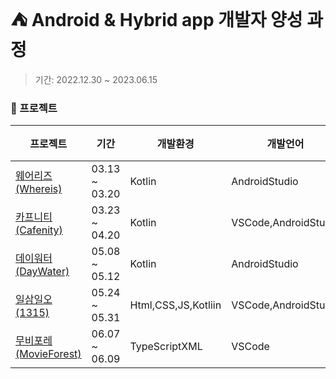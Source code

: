 # ⛺️ Android & Hybrid app 개발자 양성 과정
>기간:  2022.12.30 ~ 2023.06.15

### 📁 프로젝트
 

|프로젝트|기간|개발환경|개발언어|개발도구|DB|
|------|--|------|------|------|----|
|[웨어리즈(Whereis)](https://github.com/chaehyunp/TPWhereis)|03.13 ~ 03.20|Kotlin|AndroidStudio|-|
|[카프니티(Cafenity)](https://github.com/chaehyunp/TPCafenity)|03.23 ~ 04.20|Kotlin|VSCode,AndroidStudio|MySQL|
|[데이워터(DayWater)](https://github.com/chaehyunp/TPDayWater)|05.08 ~ 05.12|Kotlin|AndroidStudio|-|
|[일삼일오(1315)](https://github.com/chaehyunp/TP1315)|05.24 ~ 05.31|Html,CSS,JS,Kotliin|VSCode,AndroidStudio|-|
|[무비포레(MovieForest)](https://github.com/chaehyunp/TPMovieForest)|06.07 ~ 06.09|TypeScriptXML|VSCode|-|
